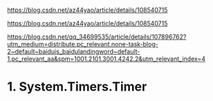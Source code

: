 https://blog.csdn.net/az44yao/article/details/108540715

https://blog.csdn.net/az44yao/article/details/108540715

https://blog.csdn.net/qq_34699535/article/details/107896762?utm_medium=distribute.pc_relevant.none-task-blog-2~default~baidujs_baidulandingword~default-1.pc_relevant_aa&spm=1001.2101.3001.4242.2&utm_relevant_index=4



#  1. System.Timers.Timer 

